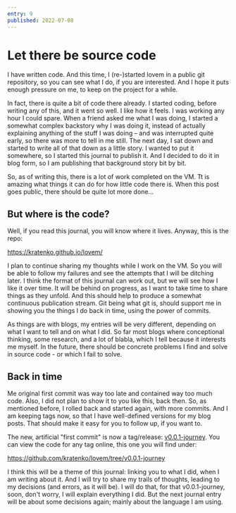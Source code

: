 ```yaml
---
entry: 9
published: 2022-07-08
---
```


# Let there be source code
I have written code. And this time, I (re-)started lovem in a public git repository, 
so you can see what I do, if you are interested. And I hope it puts enough pressure
on me, to keep on the project for a while.

In fact, there is quite a bit of code there already. I started coding, before writing 
any of this, and it went so well. I like how it feels. I was working any hour I 
could spare. When a friend asked me what I was doing, I started a somewhat 
complex backstory why I was doing it, instead of actually explaining anything of the 
stuff I was doing &ndash; and was interrupted quite early, so there was more to tell in me still. 
The next day, I sat down and started to write all of that down as a little story. I wanted to 
put it somewhere, so I started this journal to publish it. And I decided to do it in 
blog form, so I am publishing that background story bit by bit.

So, as of writing this, there is a lot of work completed on the VM. Tt is amazing what 
things it can do for how little code there is. When this post goes public, there should be 
quite lot more done...

## But where is the code?
Well, if you read this journal, you will know where it lives. Anyway, this is the repo:

https://kratenko.github.io/lovem/

I plan to continue sharing my thoughts while I work on the VM. So you will be able to 
follow my failures and see the attempts that I will be ditching later. I think the 
format of this journal can work out, but we will see how I like it over time. It will be 
behind on progress, as I want to take time to share things as they unfold. And this should 
help to produce a somewhat continuous publication stream. Git being what git is, should support
me in showing you the things I do back in time, using the power of commits.

As things are with blogs, my entries will be very different, depending on what I want to tell 
and on what I did. So far most blogs where conceptional thinking, some research, and a lot of 
blabla, which I tell because it interests me myself. In the future, there should be concrete 
problems I find and solve in source code - or which I fail to solve.

## Back in time
Me original first commit was way too late and contained way too much code. Also, I did not 
plan to show it to you like this, back then. So, as mentioned before, I rolled back and 
started again, with more commits. And I am keeping tags now, so that I have well-defined versions
for my blog posts. That should make it easy for you to follow up, if you want to.

The new, artificial "first commit" is now a tag/release: [v0.0.1-journey][v0.0.1-journey]. You can 
view the code for any tag online, this one you will find under: 

https://github.com/kratenko/lovem/tree/v0.0.1-journey

I think this will be a theme of this journal: linking you to what I did, when I am writing about it.
And I will try to share my trails of thoughts, leading to my decisions (and errors, as it will be).
I will do that, for that v0.0.1-journey, soon, don't worry, I will explain everything I did. But
the next journal entry will be about some decisions again; mainly about the language I am using.

[v0.0.1-journey]: https://github.com/kratenko/lovem/releases/tag/v0.0.1-journey
